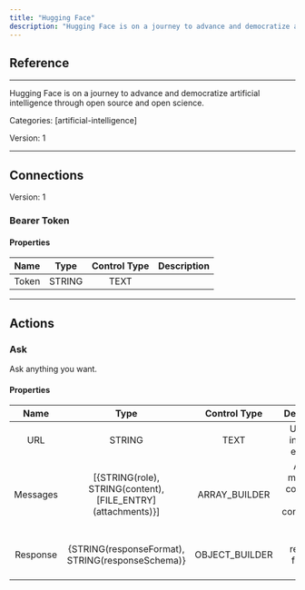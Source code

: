 ```yaml
---
title: "Hugging Face"
description: "Hugging Face is on a journey to advance and democratize artificial intelligence through open source and open science."
---
```

## Reference
<hr />

Hugging Face is on a journey to advance and democratize artificial intelligence through open source and open science.


Categories: [artificial-intelligence]


Version: 1

<hr />



## Connections

Version: 1


### Bearer Token

#### Properties

|      Name      |     Type     |     Control Type     |     Description     |
|:--------------:|:------------:|:--------------------:|:-------------------:|
| Token | STRING | TEXT  |  |





<hr />





## Actions


### Ask
Ask anything you want.

#### Properties

|      Name      |     Type     |     Control Type     |     Description     |
|:--------------:|:------------:|:--------------------:|:-------------------:|
| URL | STRING | TEXT  |  Url of the inference endpoint  |
| Messages | [{STRING\(role), STRING\(content), [FILE_ENTRY]\(attachments)}] | ARRAY_BUILDER  |  A list of messages comprising the conversation so far.  |
| Response | {STRING\(responseFormat), STRING\(responseSchema)} | OBJECT_BUILDER  |  The response from the API.  |




